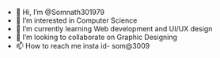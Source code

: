- 👋 Hi, I’m @Somnath301979
- 👀 I’m interested in Computer Science
- 🌱 I’m currently learning Web development and UI/UX design
- 💞️ I’m looking to collaborate on Graphic Designing
- 📫 How to reach me insta id- som@3009

<!---
Somnath301979/Somnath301979 is a ✨ special ✨ repository because its `README.md` (this file) appears on your GitHub profile.
You can click the Preview link to take a look at your changes.
--->
